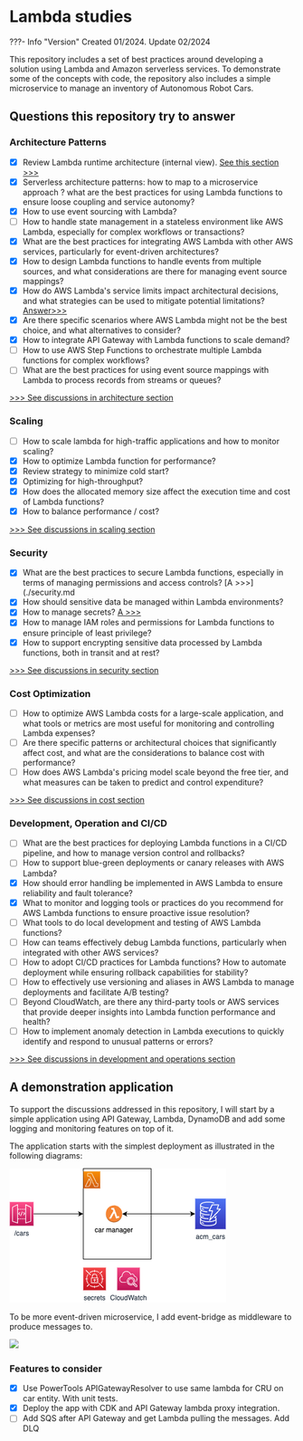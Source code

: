 # Lambda studies

???- Info "Version"
    Created 01/2024. Update 02/2024

This repository includes a set of best practices around developing a solution using Lambda and Amazon serverless services. To demonstrate some of the concepts with code, the repository also includes a simple microservice to manage an inventory of Autonomous Robot Cars.

## Questions this repository try to answer

### Architecture Patterns

* [x] Review Lambda runtime architecture (internal view). [See this section >>> ](./architecture.md/#lambda-run-time-architecture)
* [x] Serverless architecture patterns: how to map to a microservice approach ? what are the best practices for using Lambda functions to ensure loose coupling and service autonomy?
* [x] How to use event sourcing with Lambda? 
* [ ] How to handle state management in a stateless environment like AWS Lambda, especially for complex workflows or transactions?
* [x] What are the best practices for integrating AWS Lambda with other AWS services, particularly for event-driven architectures?
* [x] How to design Lambda functions to handle events from multiple sources, and what considerations are there for managing event source mappings?
* [x] How do AWS Lambda's service limits impact architectural decisions, and what strategies can be used to mitigate potential limitations? [Answer>>>](./architecture.md/#service-limit-or-quotas)
* [x] Are there specific scenarios where AWS Lambda might not be the best choice, and what alternatives to consider?
* [x] How to integrate API Gateway with Lambda functions to scale demand? 
* [ ] How to use AWS Step Functions to orchestrate multiple Lambda functions for complex workflows?
* [ ] What are the best practices for using event source mappings with Lambda to process records from streams or queues?

[>>> See discussions in architecture section](./architecture.md)

### Scaling

* [ ] How to scale lambda for high-traffic applications and how to monitor scaling?
* [x] How to optimize Lambda function for performance?
* [x] Review strategy to minimize cold start?
* [x] Optimizing for high-throughput?
* [x] How does the allocated memory size affect the execution time and cost of Lambda functions?
* [x] How to balance performance / cost?

[>>> See discussions in scaling section](./scaling.md)

### Security

* [X] What are the best practices to secure Lambda functions, especially in terms of managing permissions and access controls? [A >>>](./security.md
* [X] How should sensitive data be managed within Lambda environments?
* [X] How to manage secrets? [A >>>](./security.md/#secrets-in-aws-secrets)
* [X] How to manage IAM roles and permissions for Lambda functions to ensure principle of least privilege?
* [X] How to support encrypting sensitive data processed by Lambda functions, both in transit and at rest?

[>>> See discussions in security section](./security.md)

### Cost Optimization

* [ ] How to optimize AWS Lambda costs for a large-scale application, and what tools or metrics are most useful for monitoring and controlling Lambda expenses?
* [ ] Are there specific patterns or architectural choices that significantly affect cost, and what are the considerations to balance cost with performance?
* [ ] How does AWS Lambda's pricing model scale beyond the free tier, and what measures can be taken to predict and control expenditure?

[>>> See discussions in cost section](./cost.md)

### Development, Operation and CI/CD

* [ ] What are the best practices for deploying Lambda functions in a CI/CD pipeline, and how to manage version control and rollbacks?
* [ ] How to support blue-green deployments or canary releases with AWS Lambda?
* [x] How should error handling be implemented in AWS Lambda to ensure reliability and fault tolerance?
* [x] What to monitor and logging tools or practices do you recommend for AWS Lambda functions to ensure proactive issue resolution?
* [ ] What tools to do local development and testing of AWS Lambda functions?
* [ ] How can teams effectively debug Lambda functions, particularly when integrated with other AWS services?
* [ ] How to adopt CI/CD practices for Lambda functions? How to automate deployment while ensuring rollback capabilities for stability?
* [ ] How to effectively use versioning and aliases in AWS Lambda to manage deployments and facilitate A/B testing?
* [ ] Beyond CloudWatch, are there any third-party tools or AWS services that provide deeper insights into Lambda function performance and health?
* [ ] How to implement anomaly detection in Lambda executions to quickly identify and respond to unusual patterns or errors?

[>>> See discussions in development and operations section](./dev_ops.md)

## A demonstration application

To support the discussions addressed in this repository, I will start by a simple application using API Gateway, Lambda, DynamoDB and add some logging and monitoring features on top of it.

The application starts with the simplest deployment as illustrated in the following diagrams:

![](./diagrams/acm-base.drawio.png)

To be more event-driven microservice, I add event-bridge as middleware to produce messages to.

![](https://jbcodeforce.github.io/yarfba/serverless/diagrams/event-b-solution.drawio.png)

### Features to consider

* [x] Use PowerTools APIGatewayResolver to use same lambda for CRU on car entity. With unit tests.
* [x] Deploy the app with CDK and API Gateway lambda proxy integration. 
* [ ] Add SQS after API Gateway and get Lambda pulling the messages. Add DLQ